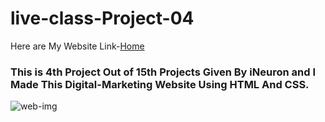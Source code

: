 # live-class-Project-04

Here are My Website Link-[Home](https://rajesh-css-project-4.netlify.app)

### This is 4th Project Out of 15th Projects Given By iNeuron and I Made This Digital-Marketing Website Using HTML And CSS.

![web-img](https://user-images.githubusercontent.com/111434481/196050492-ef1dd652-67a3-4cff-af10-f67e426a89aa.png)
